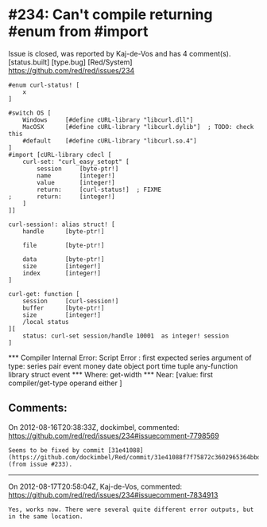 
#234: Can't compile returning #enum from #import
================================================================================
Issue is closed, was reported by Kaj-de-Vos and has 4 comment(s).
[status.built] [type.bug] [Red/System]
<https://github.com/red/red/issues/234>

```
#enum curl-status! [
    x
]

#switch OS [
    Windows     [#define cURL-library "libcurl.dll"]
    MacOSX      [#define cURL-library "libcurl.dylib"]  ; TODO: check this
    #default    [#define cURL-library "libcurl.so.4"]
]
#import [cURL-library cdecl [
    curl-set: "curl_easy_setopt" [
        session     [byte-ptr!]
        name        [integer!]
        value       [integer!]
        return:     [curl-status!]  ; FIXME
;       return:     [integer!]
    ]
]]

curl-session!: alias struct! [
    handle      [byte-ptr!]

    file        [byte-ptr!]

    data        [byte-ptr!]
    size        [integer!]
    index       [integer!]
]

curl-get: function [
    session     [curl-session!]
    buffer      [byte-ptr!]
    size        [integer!]
    /local status
][
    status: curl-set session/handle 10001  as integer! session
]
```

**\* Compiler Internal Error: Script Error : first expected series argument of type: series pair event money date object port time tuple any-function library struct event 
**\* Where: get-width 
**\* Near:  [value: first compiler/get-type operand 
either
]



Comments:
--------------------------------------------------------------------------------

On 2012-08-16T20:38:33Z, dockimbel, commented:
<https://github.com/red/red/issues/234#issuecomment-7798569>

    Seems to be fixed by commit [31e41088](https://github.com/dockimbel/Red/commit/31e41088f7f75872c3602965364bbd97fc3867b3) (from issue #233).

--------------------------------------------------------------------------------

On 2012-08-17T20:58:04Z, Kaj-de-Vos, commented:
<https://github.com/red/red/issues/234#issuecomment-7834913>

    Yes, works now. There were several quite different error outputs, but in the same location.

